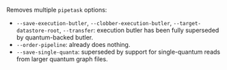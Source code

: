 Removes multiple `pipetask` options:

- `--save-execution-butler`, `--clobber-execution-butler`, `--target-datastore-root`, `--transfer`: execution butler has been fully superseded by quantum-backed butler.
- `--order-pipeline`: already does nothing.
- `--save-single-quanta`: superseded by support for single-quantum reads from larger quantum graph files.
